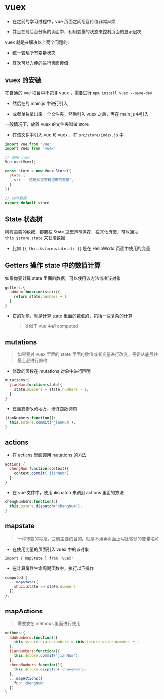 # vuex

- 在之前的学习过程中，vue 页面之间相互传值非常麻烦

- 并且在前后台分离的页面中，利用变量的状态来控制页面的显示层次

vuex 就是来解决以上两个问题的:

- 统一管理所有变量状态

- 其次可以方便的进行页面传值

## vuex 的安装

在普通的 vue 项目中不包含 vuex ，需要进行 `npm install vuex --save-dev`

- 然后在的 main.js 中进行引入

- 或者单独拿出来一个文件夹，然后引入 vuex 之后，再在 main.js 中引入

一般情况下，放置 vuex 的文件夹叫做 store

- 在该文件中引入 vue 和 vuex ，在 `src/store/index.js` 中

```js
import Vue from 'vue'
import Vuex from 'vuex'

// 使用 vuex
Vue.use(Vuex);

const store = new Vuex.Store({
  state:{
    str : '这是状态管理过来的变量',
  }
})

// 向外暴露
export default store
```

## State 状态树

所有需要的数据，都要在 State 这里声明保存，在其他页面，可以通过 `this.$store.state` 来获取数据

- 比如 `{{ this.$store.state.str }}` 是在 HelloWorld 页面中使用的变量



## Getters 操作 state 中的数值计算

如果你要计算 state 里面的数据，可以使用该方法或者该对象

```js
getters:{
  addNum:function(state){
    return state.numbers + 1
  }
}
```

- 它的功能，就是计算 state 里面的数值的，包括一些复杂的计算

  > 类似于 vue 中的 computed

## mutations

> 如果要对 vuex 里面的 state 里面的数值或者变量进行改变，需要从底层往最上层进行修改

- 修改的函数在 mutations 对象中进行声明

```js
mutations:{
  jianNum:function(state){
    state.numbers = state.numbers - 1;
  }
}
```

- 在需要修改的地方，进行函数调用

```js
jianNumbers:function(){
  this.$store.commit('jianNum');
}
```

## actions

- 在 actions 里面调用 mutations 的方法

```js
actions:{
  chengNum:function(context){
    context.commit('jianNum');
  }
}
```

- 在 vue 文件中，使用 dispatch 来调用 actions 里面的方法

```js
chengNumbers:function(){
  this.$store.dispatch('chengNum');
}
```

## mapstate

> 一种转变的写法，之前主要的目的，就是不用再页面上写比较长的变量名称

- 在使用变量的页面引入 vuex 中的该对象

`import { mapState } from 'vuex'`

- 在计算属性生命周期函数中，执行以下操作

```js
computed:{
  ...mapState({
    shuzi:state => state.numbers
  })
},
```

## mapActions

> 需要放在 methods 里面进行使用

```js
methods:{
  addNumbers:function(){
    this.$store.state.numbers = this.$store.state.numbers + 1
  },
  jianNumbers:function(){
    this.$store.commit('jianNum');
  },
  chengNumbers:function(){
    this.$store.dispatch('chengNum');
  },
  ...mapActions({
    fun:'chengNum'
  })
}
```